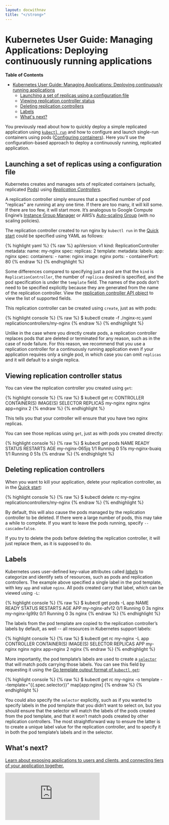 ```yaml
---
layout: docwithnav
title: "</strong>"
---
```

<!-- BEGIN MUNGE: UNVERSIONED_WARNING -->


<!-- END MUNGE: UNVERSIONED_WARNING -->

# Kubernetes User Guide: Managing Applications: Deploying continuously running applications

**Table of Contents**
<!-- BEGIN MUNGE: GENERATED_TOC -->

- [Kubernetes User Guide: Managing Applications: Deploying continuously running applications](#kubernetes-user-guide-managing-applications-deploying-continuously-running-applications)
  - [Launching a set of replicas using a configuration file](#launching-a-set-of-replicas-using-a-configuration-file)
  - [Viewing replication controller status](#viewing-replication-controller-status)
  - [Deleting replication controllers](#deleting-replication-controllers)
  - [Labels](#labels)
  - [What's next?](#whats-next)

<!-- END MUNGE: GENERATED_TOC -->

You previously read about how to quickly deploy a simple replicated application using [`kubectl run`](quick-start.html) and how to configure and launch single-run containers using pods ([Configuring containers](configuring-containers.html)). Here you’ll use the configuration-based approach to deploy a continuously running, replicated application.

## Launching a set of replicas using a configuration file

Kubernetes creates and manages sets of replicated containers (actually, replicated [Pods](pods.html)) using [*Replication Controllers*](replication-controller.html).

A replication controller simply ensures that a specified number of pod "replicas" are running at any one time. If there are too many, it will kill some. If there are too few, it will start more. It’s analogous to Google Compute Engine’s [Instance Group Manager](https://cloud.google.com/compute/docs/instance-groups/manager/) or AWS’s [Auto-scaling Group](http://docs.aws.amazon.com/AutoScaling/latest/DeveloperGuide/AutoScalingGroup.html) (with no scaling policies).

The replication controller created to run nginx by `kubectl run` in the [Quick start](quick-start.html) could be specified using YAML as follows:

{% highlight yaml %}
{% raw %}
apiVersion: v1
kind: ReplicationController
metadata:
  name: my-nginx
spec:
  replicas: 2
  template:
    metadata:
      labels:
        app: nginx
    spec:
      containers:
      - name: nginx
        image: nginx
        ports:
        - containerPort: 80
{% endraw %}
{% endhighlight %}

Some differences compared to specifying just a pod are that the `kind` is `ReplicationController`, the number of `replicas` desired is specified, and the pod specification is under the `template` field. The names of the pods don’t need to be specified explicitly because they are generated from the name of the replication controller.
View the [replication controller API
object](https://htmlpreview.github.io/?https://github.com/kubernetes/kubernetes/HEAD/docs/api-reference/definitions.html#_v1_replicationcontroller)
to view the list of supported fields.

This replication controller can be created using `create`, just as with pods:

{% highlight console %}
{% raw %}
$ kubectl create -f ./nginx-rc.yaml
replicationcontrollers/my-nginx
{% endraw %}
{% endhighlight %}

Unlike in the case where you directly create pods, a replication controller replaces pods that are deleted or terminated for any reason, such as in the case of node failure. For this reason, we recommend that you use a replication controller for a continuously running application even if your application requires only a single pod, in which case you can omit `replicas` and it will default to a single replica.

## Viewing replication controller status

You can view the replication controller you created using `get`:

{% highlight console %}
{% raw %}
$ kubectl get rc
CONTROLLER   CONTAINER(S)   IMAGE(S)   SELECTOR    REPLICAS
my-nginx     nginx          nginx      app=nginx   2
{% endraw %}
{% endhighlight %}

This tells you that your controller will ensure that you have two nginx replicas.

You can see those replicas using `get`, just as with pods you created directly:

{% highlight console %}
{% raw %}
$ kubectl get pods
NAME             READY     STATUS    RESTARTS   AGE
my-nginx-065jq   1/1       Running   0          51s
my-nginx-buaiq   1/1       Running   0          51s
{% endraw %}
{% endhighlight %}

## Deleting replication controllers

When you want to kill your application, delete your replication controller, as in the [Quick start](quick-start.html):

{% highlight console %}
{% raw %}
$ kubectl delete rc my-nginx
replicationcontrollers/my-nginx
{% endraw %}
{% endhighlight %}

By default, this will also cause the pods managed by the replication controller to be deleted. If there were a large number of pods, this may take a while to complete. If you want to leave the pods running, specify `--cascade=false`.

If you try to delete the pods before deleting the replication controller, it will just replace them, as it is supposed to do.

## Labels

Kubernetes uses user-defined key-value attributes called [*labels*](labels.html) to categorize and identify sets of resources, such as pods and replication controllers. The example above specified a single label in the pod template, with key `app` and value `nginx`. All pods created carry that label, which can be viewed using `-L`:

{% highlight console %}
{% raw %}
$ kubectl get pods -L app
NAME             READY     STATUS    RESTARTS   AGE       APP
my-nginx-afv12   0/1       Running   0          3s        nginx
my-nginx-lg99z   0/1       Running   0          3s        nginx
{% endraw %}
{% endhighlight %}

The labels from the pod template are copied to the replication controller’s labels by default, as well -- all resources in Kubernetes support labels:

{% highlight console %}
{% raw %}
$ kubectl get rc my-nginx -L app
CONTROLLER   CONTAINER(S)   IMAGE(S)   SELECTOR    REPLICAS   APP
my-nginx     nginx          nginx      app=nginx   2          nginx
{% endraw %}
{% endhighlight %}

More importantly, the pod template’s labels are used to create a [`selector`](labels.html#label-selectors) that will match pods carrying those labels. You can see this field by requesting it using the [Go template output format of `kubectl get`](kubectl/kubectl_get.html):

{% highlight console %}
{% raw %}
$ kubectl get rc my-nginx -o template --template="{{.spec.selector}}"
map[app:nginx]
{% endraw %}
{% endhighlight %}

You could also specify the `selector` explicitly, such as if you wanted to specify labels in the pod template that you didn’t want to select on, but you should ensure that the selector will match the labels of the pods created from the pod template, and that it won’t match pods created by other replication controllers. The most straightforward way to ensure the latter is to create a unique label value for the replication controller, and to specify it in both the pod template’s labels and in the selector.

## What's next?

[Learn about exposing applications to users and clients, and connecting tiers of your application together.](connecting-applications.html)


<!-- BEGIN MUNGE: GENERATED_ANALYTICS -->
[![Analytics](https://kubernetes-site.appspot.com/UA-36037335-10/GitHub/docs/user-guide/deploying-applications.md?pixel)]()
<!-- END MUNGE: GENERATED_ANALYTICS -->

